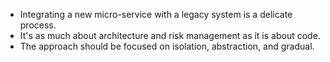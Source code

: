 - Integrating a new micro-service with a legacy system is a delicate process.
- It's as much about architecture and risk management as it is about code.
- The approach should be focused on isolation, abstraction, and gradual.